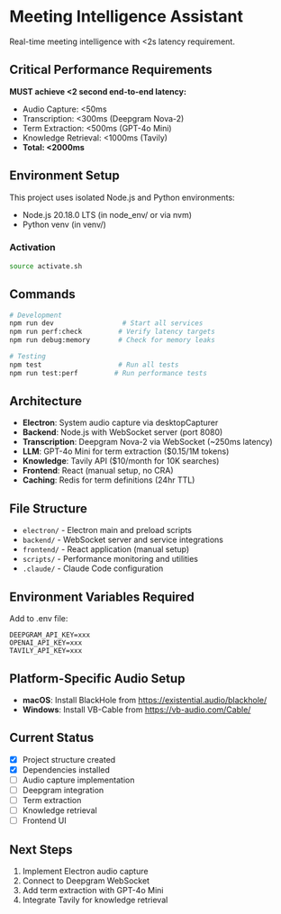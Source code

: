 # Meeting Intelligence Assistant

Real-time meeting intelligence with <2s latency requirement.

## Critical Performance Requirements

**MUST achieve <2 second end-to-end latency:**
- Audio Capture: <50ms
- Transcription: <300ms (Deepgram Nova-2)
- Term Extraction: <500ms (GPT-4o Mini)
- Knowledge Retrieval: <1000ms (Tavily)
- **Total: <2000ms**

## Environment Setup

This project uses isolated Node.js and Python environments:
- Node.js 20.18.0 LTS (in node_env/ or via nvm)
- Python venv (in venv/)

### Activation
```bash
source activate.sh
```

## Commands

```bash
# Development
npm run dev                 # Start all services
npm run perf:check         # Verify latency targets
npm run debug:memory       # Check for memory leaks

# Testing
npm test                   # Run all tests
npm run test:perf         # Run performance tests
```

## Architecture

- **Electron**: System audio capture via desktopCapturer
- **Backend**: Node.js with WebSocket server (port 8080)
- **Transcription**: Deepgram Nova-2 via WebSocket (~250ms latency)
- **LLM**: GPT-4o Mini for term extraction ($0.15/1M tokens)
- **Knowledge**: Tavily API ($10/month for 10K searches)
- **Frontend**: React (manual setup, no CRA)
- **Caching**: Redis for term definitions (24hr TTL)

## File Structure

- `electron/` - Electron main and preload scripts
- `backend/` - WebSocket server and service integrations
- `frontend/` - React application (manual setup)
- `scripts/` - Performance monitoring and utilities
- `.claude/` - Claude Code configuration

## Environment Variables Required

Add to .env file:
```
DEEPGRAM_API_KEY=xxx
OPENAI_API_KEY=xxx
TAVILY_API_KEY=xxx
```

## Platform-Specific Audio Setup

- **macOS**: Install BlackHole from https://existential.audio/blackhole/
- **Windows**: Install VB-Cable from https://vb-audio.com/Cable/

## Current Status

- [x] Project structure created
- [x] Dependencies installed
- [ ] Audio capture implementation
- [ ] Deepgram integration
- [ ] Term extraction
- [ ] Knowledge retrieval
- [ ] Frontend UI

## Next Steps

1. Implement Electron audio capture
2. Connect to Deepgram WebSocket
3. Add term extraction with GPT-4o Mini
4. Integrate Tavily for knowledge retrieval
